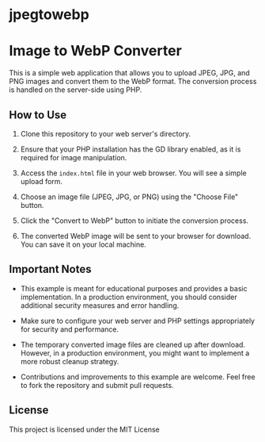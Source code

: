 # jpegtowebp

# Image to WebP Converter

This is a simple web application that allows you to upload JPEG, JPG, and PNG images and convert them to the WebP format. The conversion process is handled on the server-side using PHP.

## How to Use

1. Clone this repository to your web server's directory.

2. Ensure that your PHP installation has the GD library enabled, as it is required for image manipulation.

3. Access the `index.html` file in your web browser. You will see a simple upload form.

4. Choose an image file (JPEG, JPG, or PNG) using the "Choose File" button.

5. Click the "Convert to WebP" button to initiate the conversion process.

6. The converted WebP image will be sent to your browser for download. You can save it on your local machine.

## Important Notes

- This example is meant for educational purposes and provides a basic implementation. In a production environment, you should consider additional security measures and error handling.

- Make sure to configure your web server and PHP settings appropriately for security and performance.

- The temporary converted image files are cleaned up after download. However, in a production environment, you might want to implement a more robust cleanup strategy.

- Contributions and improvements to this example are welcome. Feel free to fork the repository and submit pull requests.

## License

This project is licensed under the MIT License 
